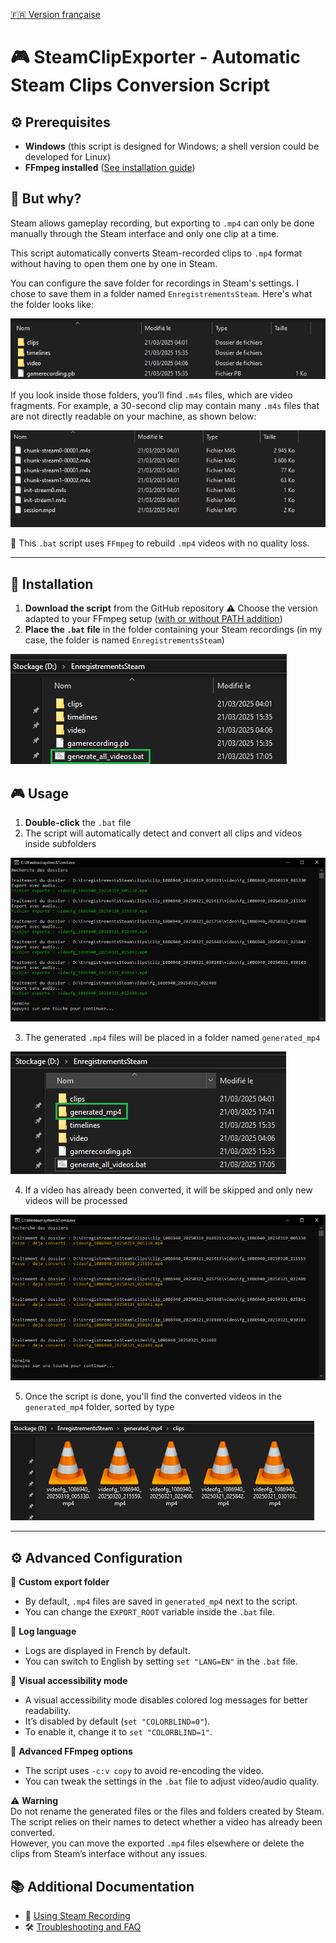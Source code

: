 [🇫🇷 Version française](README.md)

# 🎮 SteamClipExporter - Automatic Steam Clips Conversion Script

## ⚙️ Prerequisites
- **Windows** (this script is designed for Windows; a shell version could be developed for Linux)
- **FFmpeg installed** ([See installation guide](docs/installation_ffmpeg.md))

## 📌 But why?
Steam allows gameplay recording, but exporting to `.mp4` can only be done manually through the Steam interface and only one clip at a time.

This script automatically converts Steam-recorded clips to `.mp4` format without having to open them one by one in Steam.

You can configure the save folder for recordings in Steam's settings. I chose to save them in a folder named `EnregistrementsSteam`. Here's what the folder looks like:

![](./images/enregistrementssteam_base.png)

If you look inside those folders, you’ll find `.m4s` files, which are video fragments. For example, a 30-second clip may contain many `.m4s` files that are not directly readable on your machine, as shown below:

![](./images/exemple_contenu_dossier.png)

🔹 This `.bat` script uses `FFmpeg` to rebuild `.mp4` videos with no quality loss.

---

## 📅 Installation
1. **Download the script** from the GitHub repository :warning: Choose the version adapted to your FFmpeg setup ([with or without PATH addition](docs/installation_ffmpeg.md))
2. **Place the `.bat` file** in the folder containing your Steam recordings (in my case, the folder is named `EnregistrementsSteam`)

![](./images/enregistrementssteam_avec_bat.png)

## 🎮 Usage

1. **Double-click** the `.bat` file
2. The script will automatically detect and convert all clips and videos inside subfolders

![](./images/execution_script.png)

3. The generated `.mp4` files will be placed in a folder named `generated_mp4`

![](./images/generated_mp4.png)

4. If a video has already been converted, it will be skipped and only new videos will be processed

![](./images/clip_deja_converti.png)

5. Once the script is done, you'll find the converted videos in the `generated_mp4` folder, sorted by type

![](./images/fichiers_generes.png)

---

## ⚙️ Advanced Configuration
🔹 **Custom export folder**
   - By default, `.mp4` files are saved in `generated_mp4` next to the script.
   - You can change the `EXPORT_ROOT` variable inside the `.bat` file.

🔹 **Log language**
   - Logs are displayed in French by default.
   - You can switch to English by setting `set "LANG=EN"` in the `.bat` file.

🔹 **Visual accessibility mode**
   - A visual accessibility mode disables colored log messages for better readability.
   - It’s disabled by default (`set "COLORBLIND=0"`).
   - To enable it, change it to `set "COLORBLIND=1"`.

🔹 **Advanced FFmpeg options**
   - The script uses `-c:v copy` to avoid re-encoding the video.
   - You can tweak the settings in the `.bat` file to adjust video/audio quality.

⚠️ **Warning**  
Do not rename the generated files or the files and folders created by Steam.  
The script relies on their names to detect whether a video has already been converted.  
However, you can move the exported `.mp4` files elsewhere or delete the clips from Steam’s interface without any issues.

## 📚 Additional Documentation
- 🎥 [Using Steam Recording](docs/steam_recording.md)
- 🛠 [Troubleshooting and FAQ](docs/troubleshooting.md)
